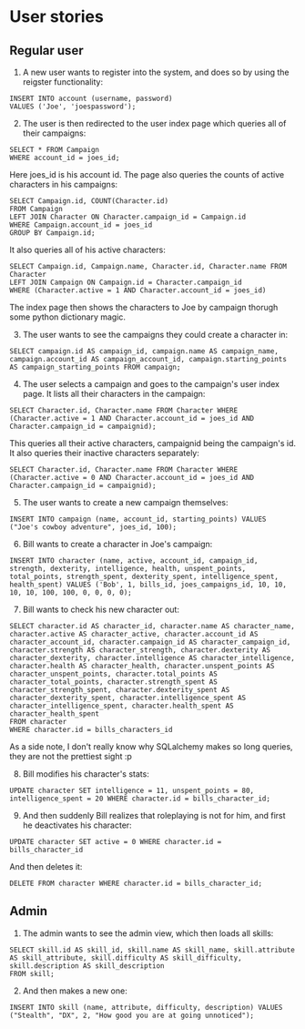 # User stories

## Regular user

1. A new user wants to register into the system, and does so by using the reigster functionality:
```
INSERT INTO account (username, password) 
VALUES ('Joe', 'joespassword');
```

2. The user is then redirected to the user index page which queries all of their campaigns:
```
SELECT * FROM Campaign 
WHERE account_id = joes_id;
```

Here joes_id is his account id. The page also queries the counts of active characters in his campaigns:
```
SELECT Campaign.id, COUNT(Character.id) 
FROM Campaign 
LEFT JOIN Character ON Character.campaign_id = Campaign.id 
WHERE Campaign.account_id = joes_id 
GROUP BY Campaign.id;
```

It also queries all of his active characters:
```
SELECT Campaign.id, Campaign.name, Character.id, Character.name FROM Character 
LEFT JOIN Campaign ON Campaign.id = Character.campaign_id 
WHERE (Character.active = 1 AND Character.account_id = joes_id)
```

The index page then shows the characters to Joe by campaign thorugh some python dictionary magic.

3. The user wants to see the campaigns they could create a character in:
```
SELECT campaign.id AS campaign_id, campaign.name AS campaign_name, campaign.account_id AS campaign_account_id, campaign.starting_points AS campaign_starting_points FROM campaign;
```
4. The user selects a campaign and goes to the campaign's user index page. It lists all their characters in the campaign:
```
SELECT Character.id, Character.name FROM Character WHERE (Character.active = 1 AND Character.account_id = joes_id AND Character.campaign_id = campaignid);
```

This queries all their active characters, campaignid being the campaign's id. It also queries their inactive characters separately:
```
SELECT Character.id, Character.name FROM Character WHERE (Character.active = 0 AND Character.account_id = joes_id AND Character.campaign_id = campaignid);
```

5. The user wants to create a new campaign themselves:
```
INSERT INTO campaign (name, account_id, starting_points) VALUES ("Joe's cowboy adventure", joes_id, 100);
```

6. Bill wants to create a character in Joe's campaign:
```
INSERT INTO character (name, active, account_id, campaign_id, strength, dexterity, intelligence, health, unspent_points, total_points, strength_spent, dexterity_spent, intelligence_spent, health_spent) VALUES ('Bob', 1, bills_id, joes_campaigns_id, 10, 10, 10, 10, 100, 100, 0, 0, 0, 0);
```

7. Bill wants to check his new character out:
```
SELECT character.id AS character_id, character.name AS character_name, character.active AS character_active, character.account_id AS character_account_id, character.campaign_id AS character_campaign_id, character.strength AS character_strength, character.dexterity AS character_dexterity, character.intelligence AS character_intelligence, character.health AS character_health, character.unspent_points AS character_unspent_points, character.total_points AS character_total_points, character.strength_spent AS character_strength_spent, character.dexterity_spent AS character_dexterity_spent, character.intelligence_spent AS character_intelligence_spent, character.health_spent AS character_health_spent 
FROM character 
WHERE character.id = bills_characters_id
```

As a side note, I don't really know why SQLalchemy makes so long queries, they are not the prettiest sight :p

8. Bill modifies his character's stats:
```
UPDATE character SET intelligence = 11, unspent_points = 80, intelligence_spent = 20 WHERE character.id = bills_character_id;
```

9. And then suddenly Bill realizes that roleplaying is not for him, and first he deactivates his character:
```
UPDATE character SET active = 0 WHERE character.id = bills_character_id
```

And then deletes it:
```
DELETE FROM character WHERE character.id = bills_character_id;
```

## Admin

1. The admin wants to see the admin view, which then loads all skills:
```
SELECT skill.id AS skill_id, skill.name AS skill_name, skill.attribute AS skill_attribute, skill.difficulty AS skill_difficulty, skill.description AS skill_description 
FROM skill;
```

2. And then makes a new one:
```
INSERT INTO skill (name, attribute, difficulty, description) VALUES ("Stealth", "DX", 2, "How good you are at going unnoticed");
```
